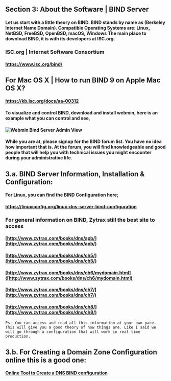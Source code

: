 
## Section 3: About the Software | BIND Server

#### Let us start with a little theory on BIND. BIND stands by name as (**Berkeley Internet Name Domain**). Compatible Operating Systems are: Linux, NetBSD, FreeBSD, OpenBSD, macOS, Windows The main place to download BIND, it is with its developers at ISC.org.

### ISC.org | Internet Software Consortium
#### https://www.isc.org/bind/

## For Mac OS X | How to run BIND 9 on Apple Mac OS X?

#### https://kb.isc.org/docs/aa-00312

#### To visualize and control BIND, download and install webmin, here is an example what you can control and see,

#### ![Webmin Bind Server Admin View]({{site.baseurl}}/img/webmin-bind-dns-server-1280x640-01.png)

#### While you are at, please **signup for the BIND forum list**. You have no idea how important that is. At the forum, you will find knowledgeable and good people that will help you with technical issues you might encounter during your administrative life.

## 3.a. BIND Server Information, Installation & Configuration:
#### For Linux, you can find the BIND Configuration here;
#### https://linuxconfig.org/linux-dns-server-bind-configuration

### For general information on BIND, Zytrax still the best site to access

#### [http://www.zytrax.com/books/dns/apb/](http://www.zytrax.com/books/dns/apb/)

#### [http://www.zytrax.com/books/dns/ch5/](http://www.zytrax.com/books/dns/ch5/)

#### [http://www.zytrax.com/books/dns/ch6/mydomain.html]([http://www.zytrax.com/books/dns/ch6/mydomain.html)

#### [http://www.zytrax.com/books/dns/ch7/](http://www.zytrax.com/books/dns/ch7/)

#### [http://www.zytrax.com/books/dns/ch8/](http://www.zytrax.com/books/dns/ch8/)

```
Ps: You can access and read all this information at your own pace. This will give you a good theory of how things are. Like I said we will go through a configuration that will work in real time production.

```

## 3.b. For Creating a Domain Zone Configuration online this is a good one:

#### [Online Tool to Create a DNS BIND configuration](https://ceipam.eu/en/bindgen.php)
